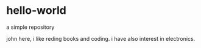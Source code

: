 # hello-world
a simple repository

john here, i like reding books and coding.
i have also interest in electronics.
